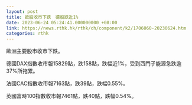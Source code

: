 ```yaml
---
layout: post
title: 歐股收市下跌　德股跌近1%
date: 2023-06-24 05:24:41.000000000 +08:00
link: https://news.rthk.hk/rthk/ch/component/k2/1706060-20230624.htm
categories: rthk
---
```


歐洲主要股市收市下跌。

德國DAX指數收市報15829點，跌158點，跌幅近1%，受到西門子能源急跌逾37%所拖累。

法國CAC指數收市報7163點，跌39點，跌幅0.55%。

英國富時100指數收市報7461點，跌40點，跌幅0.54%。
